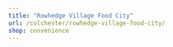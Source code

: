 ```yaml
---
title: "Rowhedge Village Food City"
url: /colchester/rowhedge-village-food-city/
shop: convenience
---
```

